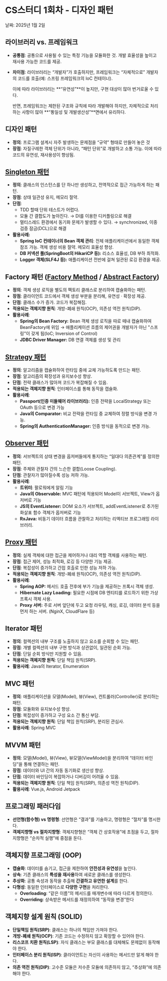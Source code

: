 # CS스터디 1회차 - 디자인 패턴

날짜: 2025년 1월 2일

## 라이브러리 vs. 프레임워크

- **공통점**: 공통으로 사용될 수 있는 특정 기능을 모듈화한 것. 개발 효율성을 높이고 재사용 가능한 코드를 제공.
- **차이점**: 라이브러리는 “개발자”가 호출하지만, 프레임워크는 “자체적으로” 개발자의 코드를 호출(예: 스프링 프레임워크의 IoC 컨테이너).
    
    이에 따라 라이브러리는 **“유연성”**이 높지만, 구현 대상이 많아 번거로울 수 있다.
    
    반면, 프레임워크는 제한된 구조와 규칙에 따라 개발해야 하지만, 자체적으로 처리하는 사항이 많아 **“통일성 및 개발생산성”**면에서 유리하다.
    

## 디자인 패턴

- **정의**: 프로그램 설계시 자주 발생하는 문제점을 “규약” 형태로 만들어 놓은 것
- **장점**: 자질구레한 객체 단위가 아니라, “패턴 단위”로 개발하고 소통 가능. 이에 따라 코드의 유연성, 재사용성이 향상됨.

## [Singleton 패턴](https://velog.io/@kevinlee94/Singleton-%ED%8C%A8%ED%84%B4-%ED%95%98%EB%82%98%EB%BF%90%EC%9D%B8-%ED%8A%B9%EB%B3%84%ED%95%9C-%EA%B0%9D%EC%B2%B4-%EB%A7%8C%EB%93%A4%EA%B8%B0)

- **정의**: 클래스의 인스턴스를 단 하나만 생성하고, 전역적으로 접근 가능하게 하는 패턴.
- **장점**: 상태 일관성 유지, 메모리 절약.
- **단점**:
    - TDD 할때 단위 테스트가 어렵다.
    - 모듈 간 결합도가 높아진다. → DI를 이용한 디커플링으로 해결
    - 멀티스레드 환경에서 동기화 문제가 발생할 수 있다. → synchronized, 이중 검증 잠금(DCL)으로 해결
- **활용사례:**
    - **Spring IoC 컨테이너의 Bean 객체 관리**: 전체 애플리케이션에서 동일한 객체 참조 가능. 객체 생성 비용 절약. 메모리 효율성 향상.
    - **DB 커넥션 풀(SpringBoot의 HikariCP 등):** 리소스 효율성, DB 부하 최적화.
    - **Logger 객체(SLF4J 등):** 애플리케이션 전반에 걸쳐 일관된 로깅 환경을 제공.

## Factory 패턴 ([Factory Method](https://velog.io/@kevinlee94/Factory-%ED%8C%A8%ED%84%B4-%EA%B0%9D%EC%B2%B4-%EC%83%9D%EC%84%B1%EC%9D%84-%EC%BA%A1%EC%8A%90%ED%99%94%ED%95%B4%EC%84%9C-%EC%9C%A0%EC%97%B0%EC%84%B1-%ED%99%95%EB%B3%B4) / [Abstract Factory](https://velog.io/@kevinlee94/Abstract-Factory-%ED%8C%A8%ED%84%B4-))

- **정의**: 객체 생성 로직을 별도의 팩토리 클래스로 분리하여 캡슐화하는 패턴.
- **장점**: 클라이언트 코드에서 객체 생성 부분을 분리해, 유연성 · 확장성 제공.
- **단점**: 클래스 수가 증가. 코드가 복잡해짐.
- **적용되는 객체지향 원칙**: 개방-폐쇄 원칙(OCP), 의존성 역전 원칙(DIP).
- **활용사례**:
    - **Spring의 Bean Factory:** Bean 객체 생성 로직을 따로 떼내 캡슐화하여 BeanFactory에 위임 → 애플리케이션 흐름의 제어권을 개발자가 아닌 "스프링”이 갖게 됨(IoC; Inversion of Control)
    - **JDBC Driver Manager:** DB 연결 객체를 생성 및 관리

## [Strategy 패턴](https://velog.io/@kevinlee94/%EB%94%94%EC%9E%90%EC%9D%B8-%ED%8C%A8%ED%84%B4%EC%9D%B4%EB%9E%80-%EC%A0%84%EB%9E%B5-%ED%8C%A8%ED%84%B4Strategy-Pattern)

- **정의**: 알고리즘을 캡슐화하여 런타임 중에 교체 가능하도록 만드는 패턴.
- **장점**: 알고리즘의 확장성과 유지보수성 향상.
- **단점**: 전략 클래스가 많아져 코드가 복잡해질 수 있음.
- **적용되는 객체지향 원칙**: 인터페이스를 통해 동작을 캡슐화.
- **활용사례**:
    - **Passport(인증 미들웨어 라이브러리):** 인증 전략을 LocalStrategy 또는 OAuth 등으로 변경 가능
    - **Java의 Comparator:** 비교 전략을 런타임 중 교체하여 정렬 방식을 변경 가능.
    - **Spring의 AuthenticationManager:** 인증 방식을 동적으로 변경 가능.

## [Observer 패턴](https://velog.io/@kevinlee94/Observer-%ED%8C%A8%ED%84%B4-%EA%B5%AC%EB%8F%85%EC%9E%90%EB%93%A4%EC%97%90%EA%B2%8C-%EC%83%81%ED%83%9C%EB%B3%80%EA%B2%BD-%EC%95%8C%EB%A6%AC%EA%B8%B0)

- **정의**: 서브젝트의 상태 변경을 옵저버들에게 통지하는 “일대다 의존관계”를 정의한 패턴.
- **장점**: 주체와 관찰자 간의 느슨한 결합(Loose Coupling).
- **단점**: 관찰자가 많아질수록 성능 저하 가능.
- **활용사례**:
    - **트위터**: 팔로워에게 알림 기능
    - **Java의 Observable:** MVC 패턴에 적용되어 Model이 서브젝트, View가 옵저버로 기능
    - **JS의 EventListener:** DOM 요소가 서브젝트, addEventListener로 추가된 화살표 함수 객체가 옵저버로 기능
    - **RxJava:** 비동기 데이터 흐름을 관찰하고 처리하는 리액티브 프로그래밍 라이브러리.

## [Proxy 패턴](https://velog.io/@kevinlee94/Proxy-%ED%8C%A8%ED%84%B4-%EA%B0%9D%EC%B2%B4-%EC%A0%91%EA%B7%BC-%EC%A0%9C%EC%96%B4%ED%95%98%EA%B8%B0)

- **정의**: 실제 객체에 대한 접근을 제어하거나 대리 역할 객체를 사용하는 패턴.
- **장점**: 접근 제어, 성능 최적화, 로깅 등 다양한 기능 제공.
- **단점**: 복잡성이 증가하고 간접 호출로 인한 성능 저하 가능.
- **적용되는 객체지향 원칙**: 개방-폐쇄 원칙(OCP), 의존성 역전 원칙(DIP).
- **활용사례**:
    - **Spring AOP:** 메서드 호출 전후에 부가 기능을 제공하는 프록시 객체 생성.
    - **Hibernate Lazy Loading:** 필요한 시점에 DB 엔티티를 로드하기 위한 가상 프록시 객체 사용.
    - **Proxy 서버:** 주로 서버 앞단에 두고 요청 라우팅, 캐싱, 로깅, 데이터 분석 등을 먼저 하는 서버. (NginX, CloudFlare 등)

## Iterator 패턴

- **정의**: 컬렉션의 내부 구조를 노출하지 않고 요소를 순회할 수 있는 패턴.
- **장점**: 개별 컬렉션의 내부 구현 방식과 상관없이, 일관된 순회 가능.
- **단점**: 단일 순회 방식만 지원할 수 있음.
- **적용되는 객체지향 원칙**: 단일 책임 원칙(SRP).
- **활용사례**: Java의 Iterator, Enumeration

## MVC 패턴

- **정의**: 애플리케이션을 모델(Model), 뷰(View), 컨트롤러(Controller)로 분리하는 패턴.
- **장점**: 모듈화와 유지보수성 향상.
- **단점**: 복잡성이 증가하고 구성 요소 간 통신 부담.
- **적용되는 객체지향 원칙**: 단일 책임 원칙(SRP), 분리된 관심사.
- **활용사례**: Spring MVC

## MVVM 패턴

- **정의**: 모델(Model), 뷰(View), 뷰모델(ViewModel)을 분리하여 “데이터 바인딩”을 통해 연결하는 패턴.
- **장점**: 데이터와 UI 간의 자동 동기화로 생산성 향상.
- **단점**: 데이터 바인딩이 복잡하거나 디버깅이 어려울 수 있음.
- **적용되는 객체지향 원칙**: 단일 책임 원칙(SRP), 의존성 역전 원칙(DIP).
- **활용사례**: Vue.js, Android Jetpack

## 프로그래밍 패러다임

- **선언형(함수형) vs 명령형**: 선언형은 “결과”를 기술하고, 명령형은 “절차”를 명시한다.
- **객체지향형 vs 절차지향형**: 객체지향형은 “객체 간 상호작용”에 초점을 두고, 절차지향형은 “순차적 실행”에 중점을 둔다.

## 객체지향 프로그래밍 (OOP)

- **캡슐화**: 데이터를 숨기고, 접근을 제한하여 **안전성과 유연성**을 높인다.
- **상속**: 기존 클래스의 **특성을 재사용**하여 새로운 클래스를 생성한다.
- **추상화**: 공통 속성과 동작을 추출해 **간결하고 유연한 설계**를 한다.
- **다형성**: 동일한 인터페이스로 **다양한 구현**을 처리한다.
    - **Overloading**: “같은 이름”의 메서드를 매개변수에 따라 다르게 정의한다.
    - **Overriding**: 상속받은 메서드를 재정의하여 “동작을 변경”한다

## 객체지향 설계 원칙 (SOLID)

- **단일책임 원칙(SRP)**: 클래스는 하나의 책임만 가져야 한다.
- **개방-폐쇄 원칙(OCP)**: 기존 코드는 수정하지 않고 확장할 수 있어야 한다.
- **리스코프 치환 원칙(LSP)**: 자식 클래스는 부모 클래스를 대체해도 문제없이 동작해야 한다.
- **인터페이스 분리 원칙(ISP)**: 클라이언트는 자신이 사용하는 메서드만 알게 해야 한다.
- **의존 역전 원칙(DIP)**: 고수준 모듈은 저수준 모듈에 의존하지 않고, “추상화”에 의존해야 한다.
